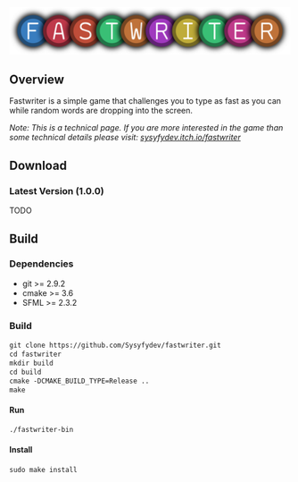 ![](doc/design/logos/banner.png)

## Overview
Fastwriter is a simple game that challenges you to type as fast as you can while random words are dropping into the screen.

*Note: This is a technical page. If you are more interested in the game than some technical details please visit: [sysyfydev.itch.io/fastwriter](https://sysyfydev.itch.io/fastwriter)*

## Download
### Latest Version (1.0.0)
TODO

## Build

### Dependencies
* git >= 2.9.2
* cmake >= 3.6
* SFML >= 2.3.2

### Build
```
git clone https://github.com/Sysyfydev/fastwriter.git
cd fastwriter
mkdir build
cd build
cmake -DCMAKE_BUILD_TYPE=Release ..
make
```

#### Run
```
./fastwriter-bin
```

#### Install
```
sudo make install
```
